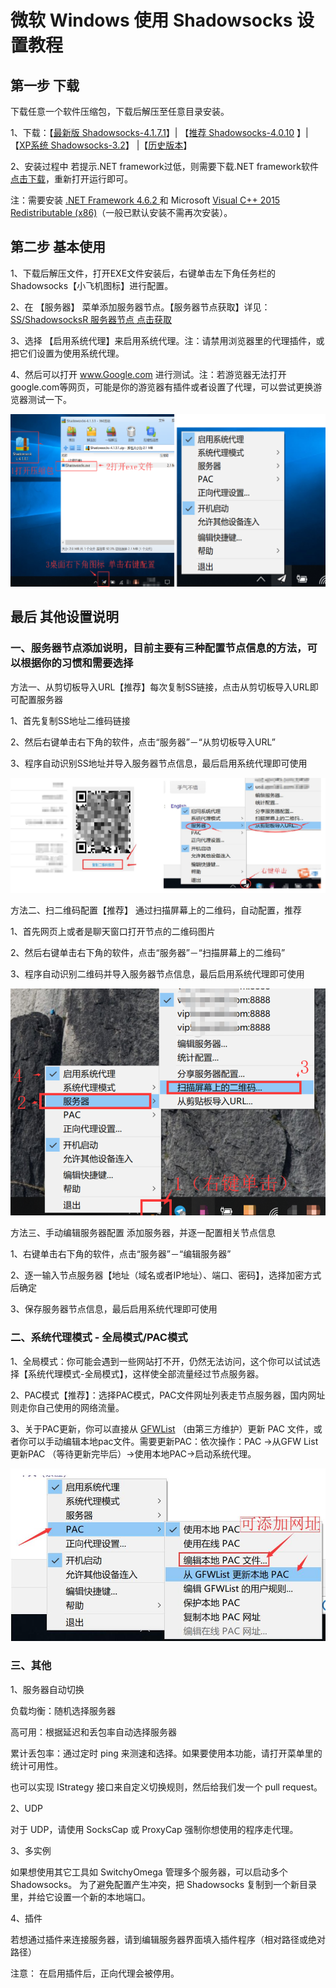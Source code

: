 # 微软 Windows 使用 Shadowsocks 设置教程

## 第一步 下载

下载任意一个软件压缩包，下载后解压至任意目录安装。

1、下载：【[最新版 Shadowsocks-4.1.7.1](/download/4.1.7.1/Shadowsocks-4.1.7.1.zip)】| 【[推荐 Shadowsocks-4.0.10](/download/4.0.10/Shadowsocks-4.0.10.zip) 】| 【[XP系统 Shadowsocks-3.2](/download/3.2/Shadowsocks-3.2.zip)】 |【[历史版本](https://github.com/shadowsocks/shadowsocks-windows/releases)】

2、安装过程中 若提示.NET framework过低，则需要下载.NET framework软件[点击下载](https://www.microsoft.com/zh-CN/download/details.aspx?id=53344)，重新打开运行即可。

注：需要安装 [.NET Framework 4.6.2 ](https://dotnet.microsoft.com/download/dotnet-framework/net472)和 Microsoft [Visual C++ 2015 Redistributable (x86)](https://www.microsoft.com/en-us/download/details.aspx?id=53840)（一般已默认安装不需再次安装）。

## 第二步 基本使用

1、下载后解压文件，打开EXE文件安装后，右键单击左下角任务栏的Shadowsocks【小飞机图标】进行配置。

2、在 【服务器】 菜单添加服务器节点。【服务器节点获取】详见：[SS/ShadowsocksR 服务器节点 点击获取](ss.md)

3、选择 【启用系统代理】来启用系统代理。注：请禁用浏览器里的代理插件，或把它们设置为使用系统代理。

4、然后可以打开 www.Google.com 进行测试。注：若游览器无法打开google.com等网页，可能是你的游览器有插件或者设置了代理，可以尝试更换游览器测试一下。

![](/img/windows1.PNG)

## 最后 其他设置说明

### 一、服务器节点添加说明，目前主要有三种配置节点信息的方法，可以根据你的习惯和需要选择

方法一、从剪切板导入URL【推荐】每次复制SS链接，点击从剪切板导入URL即可配置服务器

1、首先复制SS地址二维码链接

2、然后右键单击右下角的软件，点击“服务器”－“从剪切板导入URL”

3、程序自动识别SS地址并导入服务器节点信息，最后启用系统代理即可使用

![](/img/windows2.PNG)

方法二、扫二维码配置【推荐】	通过扫描屏幕上的二维码，自动配置，推荐

1、首先网页上或者是聊天窗口打开节点的二维码图片

2、然后右键单击右下角的软件，点击“服务器”－“扫描屏幕上的二维码”

3、程序自动识别二维码并导入服务器节点信息，最后启用系统代理即可使用

![](/img/windows3.png)

方法三、手动编辑服务器配置	添加服务器，并逐一配置相关节点信息

1、右键单击右下角的软件，点击“服务器”－“编辑服务器”

2、逐一输入节点服务器【地址（域名或者IP地址）、端口、密码】，选择加密方式后确定

3、保存服务器节点信息，最后启用系统代理即可使用

### 二、系统代理模式 - 全局模式/PAC模式

1、全局模式：你可能会遇到一些网站打不开，仍然无法访问，这个你可以试试选择【系统代理模式-全局模式】，这样使全部流量经过节点服务器。

2、PAC模式【推荐】：选择PAC模式，PAC文件网址列表走节点服务器，国内网址则走你自己使用的网络流量。

3、关于PAC更新，你可以直接从 [GFWList](https://github.com/gfwlist/gfwlist) （由第三方维护）更新 PAC 文件，或者你可以手动编辑本地pac文件。需要更新PAC：依次操作：PAC ->从GFW List更新PAC （等待更新完毕后）->使用本地PAC->启动系统代理。

![](/img/Windows4.jpg)

### 三、其他

1、服务器自动切换

负载均衡：随机选择服务器

高可用：根据延迟和丢包率自动选择服务器

累计丢包率：通过定时 ping 来测速和选择。如果要使用本功能，请打开菜单里的统计可用性。

也可以实现 IStrategy 接口来自定义切换规则，然后给我们发一个 pull request。

2、UDP

对于 UDP，请使用 SocksCap 或 ProxyCap 强制你想使用的程序走代理。

3、多实例

如果想使用其它工具如 SwitchyOmega 管理多个服务器，可以启动多个 Shadowsocks。 为了避免配置产生冲突，把 Shadowsocks 复制到一个新目录里，并给它设置一个新的本地端口。

4、插件

若想通过插件来连接服务器，请到编辑服务器界面填入插件程序（相对路径或绝对路径）

注意： 在启用插件后，正向代理会被停用。
